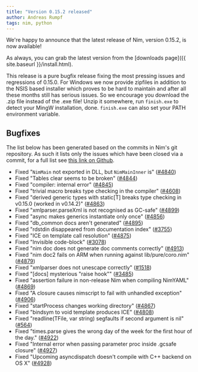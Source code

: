 ```yaml
---
title: "Version 0.15.2 released"
author: Andreas Rumpf
tags: nim, python
---
```


We're happy to announce that the latest release of Nim, version 0.15.2, is now
available!

As always, you can grab the latest version from the
[downloads page]({{ site.baseurl }}/install.html).

This release is a pure bugfix release fixing the most pressing issues and
regressions of 0.15.0. For Windows we now provide zipfiles in addition to the
NSIS based installer which proves to be hard to maintain and after all these
months still has serious issues. So we encourage you download the .zip
file instead of the .exe file! Unzip it somewhere, run ``finish.exe`` to
detect your MingW installation, done. ``finish.exe`` can also set your PATH
environment variable.


Bugfixes
--------

The list below has been generated based on the commits in Nim's git
repository. As such it lists only the issues which have been closed
via a commit, for a full list see
[this link on Github](https://github.com/nim-lang/Nim/issues?utf8=%E2%9C%93&q=is%3Aissue+closed%3A%222016-09-30+..+2016-10-23%22+).


- Fixed "`NimMain` not exported in DLL, but `NimMainInner` is"
  ([#4840](https://github.com/nim-lang/Nim/issues/4840))
- Fixed "Tables clear seems to be broken"
  ([#4844](https://github.com/nim-lang/Nim/issues/4844))
- Fixed "compiler: internal error"
  ([#4845](https://github.com/nim-lang/Nim/issues/4845))
- Fixed "trivial macro breaks type checking in the compiler"
  ([#4608](https://github.com/nim-lang/Nim/issues/4608))
- Fixed "derived generic types with static[T] breaks type checking in v0.15.0 (worked in v0.14.2)"
  ([#4863](https://github.com/nim-lang/Nim/issues/4863))
- Fixed "xmlparser.parseXml is not recognised as GC-safe"
  ([#4899](https://github.com/nim-lang/Nim/issues/4899))
- Fixed "async makes generics instantiate only once"
  ([#4856](https://github.com/nim-lang/Nim/issues/4856))
- Fixed "db_common docs aren't generated"
  ([#4895](https://github.com/nim-lang/Nim/issues/4895))
- Fixed "rdstdin  disappeared from documentation index"
  ([#3755](https://github.com/nim-lang/Nim/issues/3755))
- Fixed "ICE on template call resolution"
  ([#4875](https://github.com/nim-lang/Nim/issues/4875))
- Fixed "Invisible code-block"
  ([#3078](https://github.com/nim-lang/Nim/issues/3078))
- Fixed "nim doc does not generate doc comments correctly"
  ([#4913](https://github.com/nim-lang/Nim/issues/4913))
- Fixed "nim doc2 fails on ARM when running against lib/pure/coro.nim"
  ([#4879](https://github.com/nim-lang/Nim/issues/4879))
- Fixed "xmlparser does not unescape correctly"
  ([#1518](https://github.com/nim-lang/Nim/issues/1518))
- Fixed "[docs] mysterious "raise hook""
  ([#3485](https://github.com/nim-lang/Nim/issues/3485))
- Fixed "assertion failure in non-release Nim when compiling NimYAML"
  ([#4869](https://github.com/nim-lang/Nim/issues/4869))
- Fixed "A closure causes nimscript to fail with unhandled exception"
  ([#4906](https://github.com/nim-lang/Nim/issues/4906))
- Fixed "startProcess changes working directory"
  ([#4867](https://github.com/nim-lang/Nim/issues/4867))
- Fixed "bindsym to void template produces ICE"
  ([#4808](https://github.com/nim-lang/Nim/issues/4808))
- Fixed "readline(TFile, var string) segfaults if second argument is nil"
  ([#564](https://github.com/nim-lang/Nim/issues/564))
- Fixed "times.parse gives the wrong day of the week for the first hour of the day."
  ([#4922](https://github.com/nim-lang/Nim/issues/4922))
- Fixed "Internal error when passing parameter proc inside .gcsafe closure"
  ([#4927](https://github.com/nim-lang/Nim/issues/4927))
- Fixed "Upcoming asyncdispatch doesn't compile with C++ backend on OS X"
  ([#4928](https://github.com/nim-lang/Nim/issues/4928))
